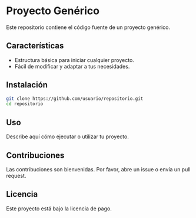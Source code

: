 # Proyecto Genérico

Este repositorio contiene el código fuente de un proyecto genérico.

## Características

- Estructura básica para iniciar cualquier proyecto.
- Fácil de modificar y adaptar a tus necesidades.

## Instalación

```bash
git clone https://github.com/usuario/repositorio.git
cd repositorio
```

## Uso

Describe aquí cómo ejecutar o utilizar tu proyecto.

## Contribuciones

Las contribuciones son bienvenidas. Por favor, abre un issue o envía un pull request.

## Licencia

Este proyecto está bajo la licencia de pago.